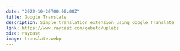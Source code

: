 ```yaml
---
date: "2022-10-20T00:00:00Z"
title: Google Translate
description: Simple translation extension using Google Translate
link: https://www.raycast.com/gebeto/uplabs
size: raycast
image: translate.webp
---
```

